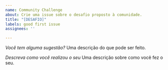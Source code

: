 ```yaml
---
name: Community Challenge
about: Crie uma issue sobre o desafio proposto à comunidade.
title: "[DESAFIO]"
labels: good first issue
assignees: ''

---
```


*Você tem alguma sugestão?*
Uma descrição do que pode ser feito.

*Descreva como você realizou o seu*
Uma descrição sobre como você fez o seu.
